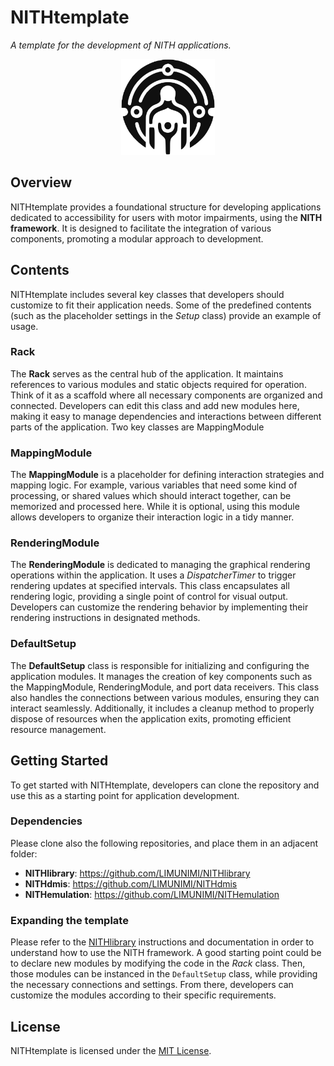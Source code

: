 # NITHtemplate
*A template for the development of NITH applications.*

<div align="center">
  <img src="NithLogo_Black_Trace.png" alt="NITH logo." width="150px"/>
</div>

## Overview
NITHtemplate provides a foundational structure for developing applications dedicated to accessibility for users with motor impairments, using the **NITH framework**. It is designed to facilitate the integration of various components, promoting a modular approach to development.

## Contents
NITHtemplate includes several key classes that developers should customize to fit their application needs.
Some of the predefined contents (such as the placeholder settings in the *Setup* class) provide an example of usage.

### Rack
The **Rack** serves as the central hub of the application. It maintains references to various modules and static objects required for operation. Think of it as a scaffold where all necessary components are organized and connected. Developers can edit this class and add new modules here, making it easy to manage dependencies and interactions between different parts of the application.
Two key classes are MappingModule

### MappingModule
The **MappingModule** is a placeholder for defining interaction strategies and mapping logic. For example, various variables that need some kind of processing, or shared values which should interact together, can be memorized and processed here. While it is optional, using this module allows developers to organize their interaction logic in a tidy manner.

### RenderingModule
The **RenderingModule** is dedicated to managing the graphical rendering operations within the application. It uses a *DispatcherTimer* to trigger rendering updates at specified intervals. This class encapsulates all rendering logic, providing a single point of control for visual output. Developers can customize the rendering behavior by implementing their rendering instructions in designated methods.

### DefaultSetup
The **DefaultSetup** class is responsible for initializing and configuring the application modules. It manages the creation of key components such as the MappingModule, RenderingModule, and port data receivers. This class also handles the connections between various modules, ensuring they can interact seamlessly. Additionally, it includes a cleanup method to properly dispose of resources when the application exits, promoting efficient resource management.

## Getting Started
To get started with NITHtemplate, developers can clone the repository and use this as a starting point for application development. 

### Dependencies
Please clone also the following repositories, and place them in an adjacent folder:

- **NITHlibrary**: https://github.com/LIMUNIMI/NITHlibrary
- **NITHdmis**: https://github.com/LIMUNIMI/NITHdmis
- **NITHemulation**: https://github.com/LIMUNIMI/NITHemulation

### Expanding the template
Please refer to the [NITHlibrary](https://github.com/LIMUNIMI/NITHlibrary) instructions and documentation in order to understand how to use the NITH framework.
A good starting point could be to declare new modules by modifying the code in the *Rack* class. Then, those modules can be instanced in the `DefaultSetup` class, while providing the necessary connections and settings. From there, developers can customize the modules according to their specific requirements.

## License
NITHtemplate is licensed under the [MIT License](LICENSE).
